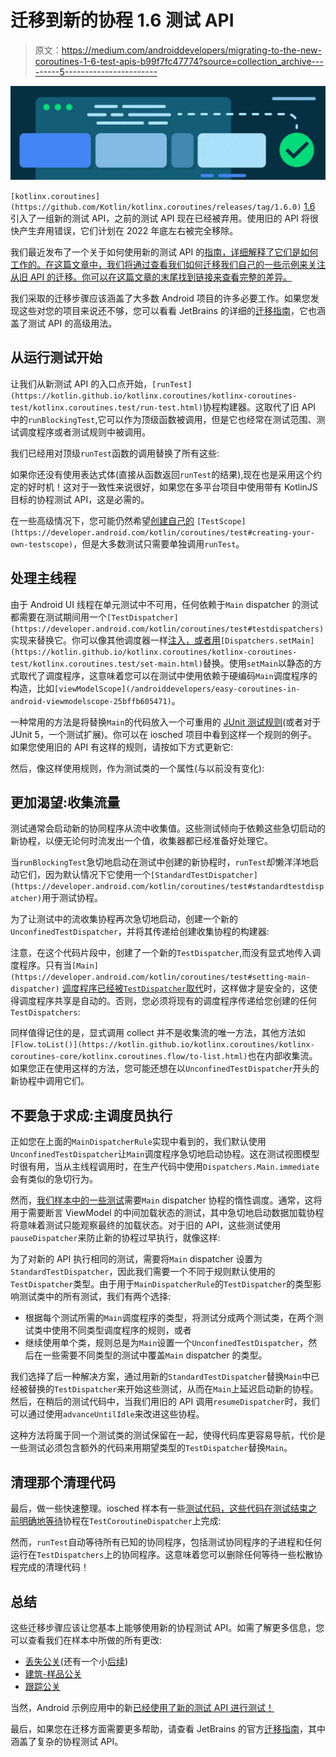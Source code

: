 # 迁移到新的协程 1.6 测试 API

> 原文：<https://medium.com/androiddevelopers/migrating-to-the-new-coroutines-1-6-test-apis-b99f7fc47774?source=collection_archive---------5----------------------->

![](img/c280add9ed9ca9f364efa932861a872b.png)

`[kotlinx.coroutines](https://github.com/Kotlin/kotlinx.coroutines/releases/tag/1.6.0)` [1.6](https://github.com/Kotlin/kotlinx.coroutines/releases/tag/1.6.0) 引入了一组新的测试 API，之前的测试 API 现在已经被弃用。使用旧的 API 将很快产生弃用错误，它们计划在 2022 年底左右被完全移除。

我们最近发布了一个关于如何使用新的测试 API 的[指南，详细解释了它们是如何工作的。在这篇文章中，我们将通过查看我们如何迁移我们自己的一些示例来关注从旧 API 的迁移。你可以在这篇文章的末尾找到链接来查看完整的差异。](https://developer.android.com/kotlin/coroutines/test)

我们采取的迁移步骤应该涵盖了大多数 Android 项目的许多必要工作。如果您发现这些对您的项目来说还不够，您可以看看 JetBrains 的详细的[迁移指南](https://github.com/Kotlin/kotlinx.coroutines/blob/master/kotlinx-coroutines-test/MIGRATION.md)，它也涵盖了测试 API 的高级用法。

## **从运行测试开始**

让我们从新测试 API 的入口点开始，`[runTest](https://kotlin.github.io/kotlinx.coroutines/kotlinx-coroutines-test/kotlinx.coroutines.test/run-test.html)`协程构建器。这取代了旧 API 中的`runBlockingTest`,它可以作为顶级函数被调用，但是它也经常在测试范围、测试调度程序或者测试规则中被调用。

我们已经用对顶级`runTest`函数的调用替换了所有这些:

如果你还没有使用表达式体(直接从函数返回`runTest`的结果),现在也是采用这个约定的好时机！这对于一致性来说很好，如果您在多平台项目中使用带有 KotlinJS 目标的协程测试 API，这是必需的。

在一些高级情况下，您可能仍然希望[创建自己的](https://developer.android.com/kotlin/coroutines/test#creating-your-own-testscope) `[TestScope](https://developer.android.com/kotlin/coroutines/test#creating-your-own-testscope)`，但是大多数测试只需要单独调用`runTest`。

## **处理主线程**

由于 Android UI 线程在单元测试中不可用，任何依赖于`Main` dispatcher 的测试都需要在测试期间用一个`[TestDispatcher](https://developer.android.com/kotlin/coroutines/test#testdispatchers)`实现来替换它。你可以像其他调度器一样[注入，或者用](https://developer.android.com/kotlin/coroutines/test#injecting-test-dispatchers)`[Dispatchers.setMain](https://kotlin.github.io/kotlinx.coroutines/kotlinx-coroutines-test/kotlinx.coroutines.test/set-main.html)`替换。使用`setMain`以静态的方式取代了调度程序，这意味着您可以在测试中使用依赖于硬编码`Main`调度程序的构造，比如`[viewModelScope](/androiddevelopers/easy-coroutines-in-android-viewmodelscope-25bffb605471)`。

一种常用的方法是将替换`Main`的代码放入一个可重用的 [JUnit 测试规则](https://junit.org/junit4/javadoc/4.12/org/junit/rules/TestRule.html)(或者对于 JUnit 5，一个测试扩展)。你可以在 iosched 项目中看到这样一个规则的例子。如果您使用旧的 API 有这样的规则，请按如下方式更新它:

然后，像这样使用规则，作为测试类的一个属性(与以前没有变化):

## **更加渴望:收集流量**

测试通常会启动新的协同程序从流中收集值。这些测试倾向于依赖这些急切启动的新协程，以便无论何时流发出一个值，收集器都已经准备好处理它。

当`runBlockingTest`急切地启动在测试中创建的新协程时，`runTest`却懒洋洋地启动它们，因为默认情况下它使用一个`[StandardTestDispatcher](https://developer.android.com/kotlin/coroutines/test#standardtestdispatcher)`用于测试协程。

为了让测试中的流收集协程再次急切地启动，创建一个新的`UnconfinedTestDispatcher`，并将其传递给创建收集协程的构建器:

注意，在这个代码片段中，创建了一个新的`TestDispatcher`,而没有显式地传入调度程序。只有当`[Main](https://developer.android.com/kotlin/coroutines/test#setting-main-dispatcher)` [调度程序已经被`TestDispatcher`取代](https://developer.android.com/kotlin/coroutines/test#setting-main-dispatcher)时，这样做才是安全的，这使得调度程序共享是自动的。否则，您必须将现有的调度程序传递给您创建的任何`TestDispatchers`:

同样值得记住的是，显式调用 collect 并不是收集流的唯一方法，其他方法如`[Flow.toList()](https://kotlin.github.io/kotlinx.coroutines/kotlinx-coroutines-core/kotlinx.coroutines.flow/to-list.html)`也在内部收集流。如果您正在使用这样的方法，您可能还想在以`UnconfinedTestDispatcher`开头的新协程中调用它们。

## **不要急于求成:主调度员执行**

正如您在上面的`MainDispatcherRule`实现中看到的，我们默认使用`UnconfinedTestDispatcher`让`Main`调度程序急切地启动协程。这在测试视图模型时很有用，当从主线程调用时，在生产代码中使用`Dispatchers.Main.immediate`会有类似的急切行为。

然而，[我们样本中的一些测试](https://github.com/android/architecture-samples/blob/f042c781a6cb959426c4606160cf9d2da50eb045/app/src/test/java/com/example/android/architecture/blueprints/todoapp/statistics/StatisticsViewModelTest.kt#L102-L118)需要`Main` dispatcher 协程的惰性调度。通常，这将用于需要断言 ViewModel 的中间加载状态的测试，其中急切地启动数据加载协程将意味着测试只能观察最终的加载状态。对于旧的 API，这些测试使用`pauseDispatcher`来防止新的协程过早执行，就像这样:

为了对新的 API 执行相同的测试，需要将`Main` dispatcher 设置为`StandardTestDispatcher`，因此我们需要一个不同于规则默认使用的`TestDispatcher`类型。由于用于`MainDispatcherRule`的`TestDispatcher`的类型影响测试类中的所有测试，我们有两个选择:

*   根据每个测试所需的`Main`调度程序的类型，将测试分成两个测试类，在两个测试类中使用不同类型调度程序的规则，或者
*   继续使用单个类，规则总是为`Main`设置一个`UnconfinedTestDispatcher`，然后在一些需要不同类型的测试中覆盖`Main` dispatcher 的类型。

我们选择了后一种解决方案，通过用新的`StandardTestDispatcher`替换`Main`中已经被替换的`TestDispatcher`来开始这些测试，从而在`Main`上延迟启动新的协程。然后，在稍后的测试代码中，当我们用旧的 API 调用`resumeDispatcher`时，我们可以通过使用`advanceUntilIdle`来改进这些协程。

这种方法将属于同一个测试类的测试保留在一起，使得代码库更容易导航，代价是一些测试必须包含额外的代码来用期望类型的`TestDispatcher`替换`Main`。

## 清理那个清理代码

最后，做一些快速整理。iosched 样本有一些[测试代码，这些代码在测试结束之前明确地等待](https://github.com/google/iosched/blob/69db6ea7772093fc286df5d1f317aff8f3b02c5d/mobile/src/test/java/com/google/samples/apps/iosched/ui/feed/FeedViewModelTest.kt#L104-L105)协程在`TestCoroutineDispatcher`上完成:

然而，`runTest`自动等待所有已知的协同程序，包括测试协同程序的子进程和任何运行在`TestDispatchers`上的协同程序。这意味着您可以删除任何等待一些松散协程完成的清理代码！

## **总结**

这些迁移步骤应该让您基本上能够使用新的协程测试 API。如需了解更多信息，您可以查看我们在样本中所做的所有更改:

*   [丢失公关](https://github.com/google/iosched/pull/404)(还有一个小[后续](https://github.com/google/iosched/pull/428))
*   [建筑-样品公关](https://github.com/android/architecture-samples/pull/825)
*   [跟踪公关](https://github.com/android/trackr/pull/45)

当然，Android 示例应用中的新[已经使用了新的测试 API 进行测试！](https://github.com/android/nowinandroid)

最后，如果您在迁移方面需要更多帮助，请查看 JetBrains 的官方[迁移指南](https://github.com/Kotlin/kotlinx.coroutines/blob/master/kotlinx-coroutines-test/MIGRATION.md)，其中涵盖了复杂的协程测试 API。